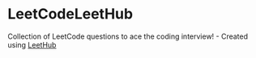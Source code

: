 # LeetCodeLeetHub
Collection of LeetCode questions to ace the coding interview! - Created using [LeetHub](https://github.com/QasimWani/LeetHub)
